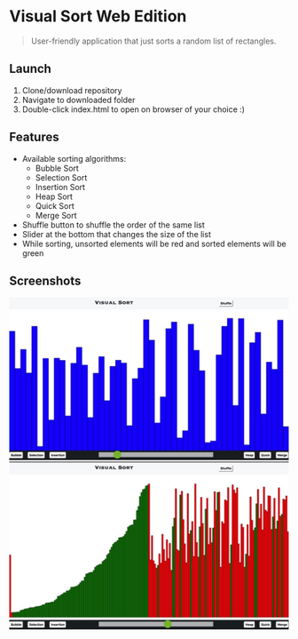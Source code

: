 # Visual Sort Web Edition
> User-friendly application that just sorts a random list of rectangles.

## Launch
1. Clone/download repository
1. Navigate to downloaded folder
1. Double-click index.html to open on browser of your choice :)

## Features
* Available sorting algorithms:
	* Bubble Sort
	* Selection Sort
	* Insertion Sort
	* Heap Sort
	* Quick Sort
	* Merge Sort
* Shuffle button to shuffle the order of the same list
* Slider at the bottom that changes the size of the list
* While sorting, unsorted elements will be red and sorted elements will be green

## Screenshots
![Screenshot](https://github.com/twinksy1/visual-sort-web/blob/master/Pictures/vsw.jpeg)
![Screenshot](https://github.com/twinksy1/visual-sort-web/blob/master/Pictures/sorting.jpeg)
